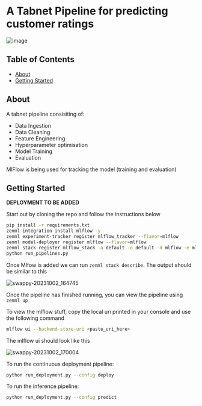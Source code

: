 # A Tabnet Pipeline for predicting customer ratings

![image](https://github.com/viraj-s15/zenml-rating-tabnet-pipeline/assets/79002760/eab936df-5b5b-45fd-bdc8-536f438621d5)

## Table of Contents

- [About](#about)
- [Getting Started](#getting_started)

## About <a name = "about"></a>

A tabnet pipeline consisiting of:
  - Data Ingestion 
  - Data Cleaning
  - Feature Engineering
  - Hyperparameter optimisation
  - Model Training
  - Evaluation

MlFlow is being used for tracking the model (training and evaluation)

## Getting Started <a name = "getting_started"></a>


**DEPLOYMENT TO BE ADDED**

Start out by cloning the repo and follow the instructions below

```bash
pip install -r requirements.txt
zenml integration install mlflow -y
zenml experiment-tracker register mlflow_tracker --flavor=mlflow
zenml model-deployer register mlflow --flavor=mlflow
zenml stack register mlflow_stack -a default -o default -d mlflow -e mlflow_tracker --set 
python run_pipelines.py
```

Once Mlfow is added we can run `zenml stack describe`. The output should be similar to this

![swappy-20231002_164745](https://github.com/viraj-s15/zenml-rating-tabnet-pipeline/assets/79002760/1bb81873-5ad0-4356-8a55-0a95e7c0d38b)


Once the pipeline has finished running, you can view the pipeline using
`zenml up`

To view the mlflow stuff, copy the local uri printed in your console and use the following command
```bash
mlflow ui --backend-store-uri <paste_uri_here>
```
The mlflow ui should look like this

![swappy-20231002_170004](https://github.com/viraj-s15/zenml-rating-tabnet-pipeline/assets/79002760/8a966af8-455a-47c6-8d47-e5cf7794ebd7)

To run the continuous deployment pipeline:
```bash
python run_deployment.py --config deploy
```

To run the inference pipeline:
```bash
python run_deployment.py --config predict 
```